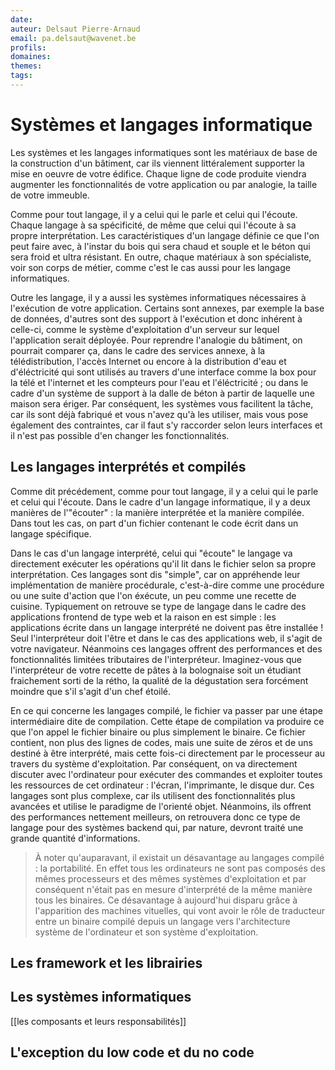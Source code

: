 ```yaml
---
date: 
auteur: Delsaut Pierre-Arnaud 
email: pa.delsaut@wavenet.be
profils:
domaines:
themes:
tags:
---
```


# Systèmes et langages informatique

Les systèmes et les langages informatiques sont les matériaux de base de la construction d'un bâtiment, car ils viennent littéralement supporter la mise en oeuvre de votre édifice. Chaque ligne de code produite viendra augmenter les fonctionnalités de votre application ou par analogie, la taille de votre immeuble. 

Comme pour tout langage, il y a celui qui le parle et celui qui l'écoute. Chaque langage à sa spécificité, de même que celui qui l'écoute à sa propre interprétation. Les caractéristiques d'un langage définie ce que l'on peut faire avec, à l'instar du bois qui sera chaud et souple et le béton qui sera froid et ultra résistant. En outre, chaque matériaux à son spécialiste, voir son corps de métier, comme c'est le cas aussi pour les langage informatiques. 

Outre les langage, il y a aussi les systèmes informatiques nécessaires à l'exécution de votre application. Certains sont annexes, par exemple la base de données, d'autres sont des support à l'exécution et donc inhérent à celle-ci, comme le système d'exploitation d'un serveur sur lequel l'application serait déployée. Pour reprendre l'analogie du bâtiment, on pourrait comparer ça, dans le cadre des services annexe, à la télédistribution, l'accès Internet ou encore à la distribution d'eau et d'éléctricité qui sont utilisés au travers d'une interface comme la box pour la télé et l'internet et les compteurs pour l'eau et l'éléctricité ; ou dans le cadre d'un système de support à la dalle de béton à partir de laquelle une maison sera ériger. Par conséquent, les systèmes vous facilitent la tâche, car ils sont déjà fabriqué et vous n'avez qu'à les utiliser, mais vous pose également des contraintes, car il faut s'y raccorder selon leurs interfaces et il n'est pas possible d'en changer les fonctionnalités. 

## Les langages interprétés et compilés

Comme dit précédement, comme pour tout langage, il y a celui qui le parle et celui qui l'écoute. Dans le cadre d'un langage informatique, il y a deux manières de l'"écouter" : la manière interprétée et la manière compilée. Dans tout les cas, on part d'un fichier contenant le code écrit dans un langage spécifique. 

Dans le cas d'un langage interprété, celui qui "écoute" le langage va directement exécuter les opérations qu'il lit dans le fichier selon sa propre interprétation. Ces langages sont dis "simple", car on appréhende leur implémentation de manière procédurale, c'est-à-dire comme une procédure ou une suite d'action que l'on éxécute, un peu comme une recette de cuisine. Typiquement on retrouve se type de langage dans le cadre des applications frontend de type web et la raison en est  simple : les applications écrite dans un langage interprété ne doivent pas être installée ! Seul l'interpréteur doit l'être et dans le cas des applications web, il s'agit de votre navigateur. Néanmoins ces langages offrent des performances et des fonctionnalités limitées tributaires de l'interpréteur. Imaginez-vous que l'interpréteur de votre recette de pâtes à la bolognaise soit un étudiant fraichement sorti de la rétho, la qualité de la dégustation sera forcément moindre que s'il s'agit d'un chef étoilé.

En ce qui concerne les langages compilé, le fichier va passer par une étape intermédiaire dite de compilation. Cette étape de compilation va produire ce que l'on appel le fichier binaire ou plus simplement le binaire. Ce fichier contient, non plus des lignes de codes, mais une suite de zéros et de uns destiné à être interprété, mais cette fois-ci directement par le processeur au travers du système d'exploitation. Par conséquent, on va directement discuter avec l'ordinateur pour exécuter des commandes et exploiter toutes les ressources de cet ordinateur : l'écran, l'imprimante, le disque dur. Ces langages sont plus complexe, car ils utilisent des fonctionnalités plus avancées et utilise le paradigme de l'orienté objet. Néanmoins, ils offrent des performances nettement meilleurs, on retrouvera donc ce type de langage pour des systèmes backend qui, par nature, devront traité une grande quantité d'informations.

>À noter qu'auparavant, il existait un désavantage au langages compilé : la portabilité. En effet tous les ordinateurs ne sont pas composés des mêmes processeurs et des mêmes systèmes d'exploitation et par conséquent n'était pas en mesure d'interprété de la même manière tous les binaires. Ce désavantage à aujourd'hui disparu grâce à l'apparition des machines vituelles, qui vont avoir le rôle de traducteur entre un binaire compilé depuis un langage vers l'architecture système de l'ordinateur et son système d'exploitation.  

## Les framework et les librairies



## Les systèmes informatiques

[[les composants et leurs responsabilités]]

## L'exception du low code et du no code

